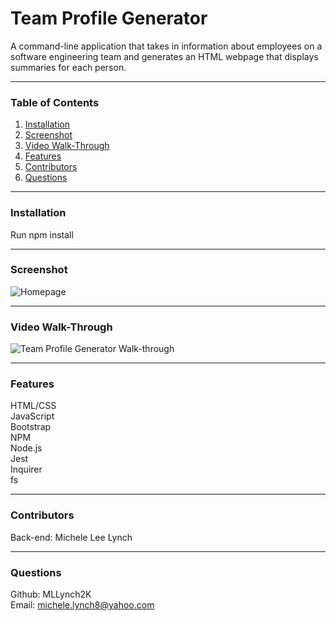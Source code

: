 # Team Profile Generator
A command-line application that takes in information about employees on a software engineering team and generates an HTML webpage that displays summaries for each person.

***
### Table of Contents  
1. [Installation]()
2. [Screenshot]()
3. [Video Walk-Through]()
4. [Features]()
5. [Contributors]()
6. [Questions]()  

***
### Installation 
Run npm install

***
### Screenshot  
![Homepage]()

***
### Video Walk-Through   
![Team Profile Generator Walk-through]()

***
### Features  
HTML/CSS  
JavaScript  
Bootstrap     
NPM    
Node.js   
Jest   
Inquirer  
fs  

***
### Contributors  
Back-end: Michele Lee Lynch

***
### Questions  
Github: MLLynch2K  
Email: michele.lynch8@yahoo.com
